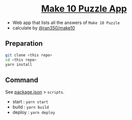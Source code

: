 <div align="center">

# [Make 10 Puzzle App](https://ran350.github.io/make10-app/)

</div>

- Web app that lists all the answers of `Make 10 Puzzle`
- calculate by [@ran350/make10](https://github.com/Ran350/make10)

## Preparation
```sh
git clone <this repo>
cd <this repo>
yarn install
```

## Command
See [package.json](https://github.com/Ran350/make10-app/blob/main/package.json) > `scripts`. 
- start : `yarn start`
- build : `yarn build`
- deploy :  `yarn deploy`
